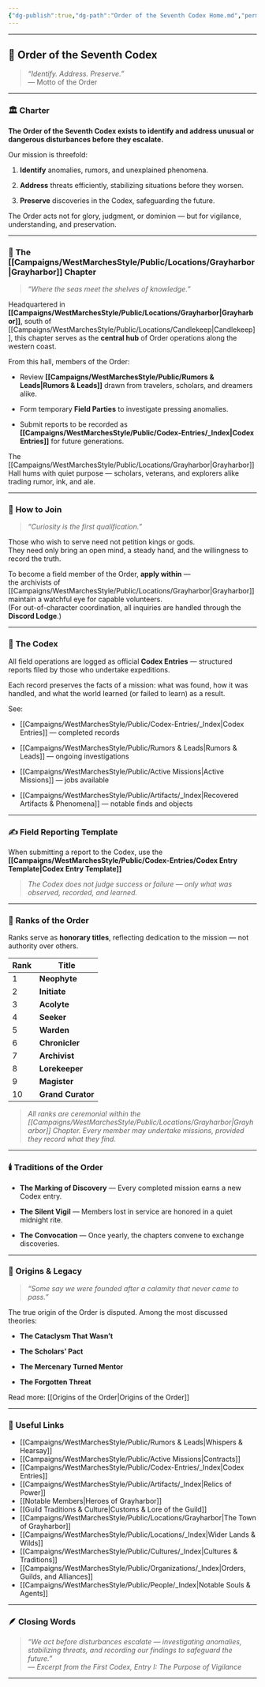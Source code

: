 ```yaml
---
{"dg-publish":true,"dg-path":"Order of the Seventh Codex Home.md","permalink":"/order-of-the-seventh-codex-home/","title":"Order of the Seventh Codex","tags":["homepage","guild","grayharbor","codex","gardenEntry"],"dgShowFileTree":true}
---
```


---

## 🌌 **Order of the Seventh Codex**

> _“Identify. Address. Preserve.”_  
> — Motto of the Order

---

### 🏛️ **Charter**

**The Order of the Seventh Codex exists to identify and address unusual or dangerous disturbances before they escalate.**

Our mission is threefold:

1. **Identify** anomalies, rumors, and unexplained phenomena.
    
2. **Address** threats efficiently, stabilizing situations before they worsen.
    
3. **Preserve** discoveries in the Codex, safeguarding the future.
    

The Order acts not for glory, judgment, or dominion — but for vigilance, understanding, and preservation.

---

### 📖 **The [[Campaigns/WestMarchesStyle/Public/Locations/Grayharbor\|Grayharbor]] Chapter**

> _“Where the seas meet the shelves of knowledge.”_

Headquartered in **[[Campaigns/WestMarchesStyle/Public/Locations/Grayharbor\|Grayharbor]]**, south of [[Campaigns/WestMarchesStyle/Public/Locations/Candlekeep\|Candlekeep]], this chapter serves as the **central hub** of Order operations along the western coast.

From this hall, members of the Order:

- Review **[[Campaigns/WestMarchesStyle/Public/Rumors & Leads\|Rumors & Leads]]** drawn from travelers, scholars, and dreamers alike.
    
- Form temporary **Field Parties** to investigate pressing anomalies.
    
- Submit reports to be recorded as **[[Campaigns/WestMarchesStyle/Public/Codex-Entries/_Index\|Codex Entries]]** for future generations.
    

The [[Campaigns/WestMarchesStyle/Public/Locations/Grayharbor\|Grayharbor]] Hall hums with quiet purpose — scholars, veterans, and explorers alike trading rumor, ink, and ale.

---

### 🧭 **How to Join**

> _“Curiosity is the first qualification.”_

Those who wish to serve need not petition kings or gods.  
They need only bring an open mind, a steady hand, and the willingness to record the truth.

To become a field member of the Order, **apply within** —  
the archivists of [[Campaigns/WestMarchesStyle/Public/Locations/Grayharbor\|Grayharbor]] maintain a watchful eye for capable volunteers.  
(For out-of-character coordination, all inquiries are handled through the **Discord Lodge**.)

---

### 📘 **The Codex**

All field operations are logged as official **Codex Entries** — structured reports filed by those who undertake expeditions.

Each record preserves the facts of a mission: what was found, how it was handled, and what the world learned (or failed to learn) as a result.

See:

- [[Campaigns/WestMarchesStyle/Public/Codex-Entries/_Index\|Codex Entries]] — completed records
    
- [[Campaigns/WestMarchesStyle/Public/Rumors & Leads\|Rumors & Leads]] — ongoing investigations
	
- [[Campaigns/WestMarchesStyle/Public/Active Missions\|Active Missions]] — jobs available
    
- [[Campaigns/WestMarchesStyle/Public/Artifacts/_Index\|Recovered Artifacts & Phenomena]] — notable finds and objects
    

---

### ✍️ **Field Reporting Template**

When submitting a report to the Codex, use the **[[Campaigns/WestMarchesStyle/Public/Codex-Entries/Codex Entry Template\|Codex Entry Template]]**

> _The Codex does not judge success or failure — only what was observed, recorded, and learned._

---

### 🧩 **Ranks of the Order**

Ranks serve as **honorary titles**, reflecting dedication to the mission — not authority over others.

| Rank | Title             |
| ---- | ----------------- |
| 1    | **Neophyte**      |
| 2    | **Initiate**      |
| 3    | **Acolyte**       |
| 4    | **Seeker**        |
| 5    | **Warden**        |
| 6    | **Chronicler**    |
| 7    | **Archivist**     |
| 8    | **Lorekeeper**    |
| 9    | **Magister**      |
| 10   | **Grand Curator** |

> _All ranks are ceremonial within the [[Campaigns/WestMarchesStyle/Public/Locations/Grayharbor\|Grayharbor]] Chapter. Every member may undertake missions, provided they record what they find._

---

### 🕯️ **Traditions of the Order**

- **The Marking of Discovery** — Every completed mission earns a new Codex entry.
    
- **The Silent Vigil** — Members lost in service are honored in a quiet midnight rite.
    
- **The Convocation** — Once yearly, the chapters convene to exchange discoveries.
    

---

### 🧶 **Origins & Legacy**

> _“Some say we were founded after a calamity that never came to pass.”_

The true origin of the Order is disputed. Among the most discussed theories:

- **The Cataclysm That Wasn’t**
    
- **The Scholars’ Pact**
    
- **The Mercenary Turned Mentor**
    
- **The Forgotten Threat**
    

Read more: [[Origins of the Order\|Origins of the Order]]

---

### 📂 **Useful Links**

- [[Campaigns/WestMarchesStyle/Public/Rumors & Leads\|Whispers & Hearsay]]
- [[Campaigns/WestMarchesStyle/Public/Active Missions\|Contracts]]
- [[Campaigns/WestMarchesStyle/Public/Codex-Entries/_Index\|Codex Entries]]
- [[Campaigns/WestMarchesStyle/Public/Artifacts/_Index\|Relics of Power]]
- [[Notable Members\|Heroes of Grayharbor]]
- [[Guild Traditions & Culture\|Customs & Lore of the Guild]]
- [[Campaigns/WestMarchesStyle/Public/Locations/Grayharbor\|The Town of Grayharbor]]
- [[Campaigns/WestMarchesStyle/Public/Locations/_Index\|Wider Lands & Wilds]]
- [[Campaigns/WestMarchesStyle/Public/Cultures/_Index\|Cultures & Traditions]]
- [[Campaigns/WestMarchesStyle/Public/Organizations/_Index\|Orders, Guilds, and Alliances]]
- [[Campaigns/WestMarchesStyle/Public/People/_Index\|Notable Souls & Agents]]

---

### 🪶 **Closing Words**

> _“We act before disturbances escalate — investigating anomalies, stabilizing threats, and recording our findings to safeguard the future.”_  
> — _Excerpt from the First Codex, Entry I: The Purpose of Vigilance_

---